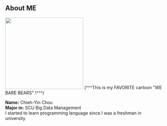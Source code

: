 ## About ME

<img src="https://media.tenor.com/images/b60f2d8177b06816c855ec99fc1c52ca/tenor.gif" width="250" height="230"/>
(^^^This is my FAVORITE cartoon "WE BARE BEARS" !^^^) </br>

**Name:** Chieh-Yin Chou </br>
**Major in:** SCU Big Data Management </br>
I started to learn programming language since I was a freshman in university. </br>


